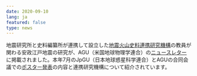 ```yaml
---
date: 2020-09-10
lang: ja
featured: false
type: news
---
```

地震研究所と史料編纂所が連携して設立した<a href="http://www.eri.u-tokyo.ac.jp/project/eri-hi-cro/" target="_blank">地震火山史料連携研究機構</a>の教員が関わる安政江戸地震の研究が、AGU（米国地球物理学連合）の<a href="https://eos.org/articles/kabuki-actors-forgotten-manuscript-yields-clues-about-1855-quake-in-japan" target="_blank">ニュースレター</a>に掲載されました。本年7月のJpGU（日本地球惑星科学連合）とAGUの合同会議での<a href="https://confit.atlas.jp/guide/event/jpgu2020/subject/MIS28-P09/advanced?cryptoId=" target="_blank">ポスター発表</a>の内容と連携研究機構について紹介されています。
